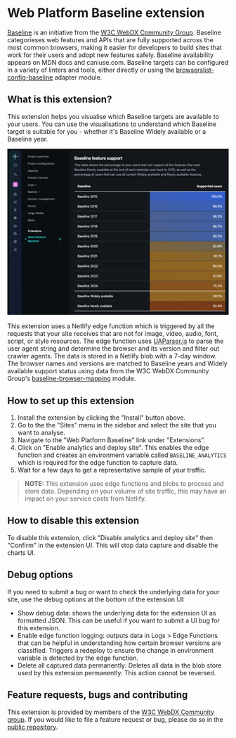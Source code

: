 # Web Platform Baseline extension

[Baseline](https://developer.mozilla.org/en-US/docs/Glossary/Baseline/Compatibility) is an initiative from the [W3C WebDX Community Group](https://www.w3.org/community/webdx/).  Baseline categorieses web features and APIs that are fully supported across the most common browsers, making it easier for developers to build sites that work for their users and adopt new features safely.  Baseline availability appears on MDN docs and caniuse.com.  Baseline targets can be configured in a variety of linters and tools, either directly or using the [browserslist-config-baseline](https://web.dev/articles/use-baseline-with-browserslist) adapter module.

## What is this extension?

This extension helps you visualise which Baseline targets are available to your users.  You can use the visualisations to understand which Baseline target is suitable for you - whether it's Baseline Widely available or a Baseline year.


![An image of the extension in use, showing the percentage of each Baseline target that are supported by the site where the extension is deployed.](/assets/extension-screenshot.png)

This extension uses a Netlify edge function which is triggered by all the requests that your site receives that are not for image, video, audio, font, script, or style resources. The edge function uses [UAParser.js](https://uaparser.dev/) to parse the user agent string and determine the browser and its version and filter out crawler agents. The data is stored in a Netlify blob with a 7-day window. The browser names and versions are matched to Baseline years and Widely available support status using data from the W3C WebDX Community Group's [baseline-browser-mapping](https://npmjs.com/baseline-browser-mapping) module.

## How to set up this extension

1. Install the extension by clicking the "Install" button above.
2. Go to the the "Sites" menu in the sidebar and select the site that you want to analyse.
3. Navigate to the "Web Platform Baseline" link under "Extensions".
4. Click on "Enable analytics and deploy site". This enables the edge function and creates an environment variable called `BASELINE_ANALYTICS` which is required for the edge function to capture data.
5. Wait for a few days to get a representative sample of your traffic.

> **NOTE:** This extension uses edge functions and blobs to process and store data.  Depending on your volume of site traffic, this may have an impact on your service costs from Netlify.

## How to disable this extension

To disable this extension, click "Disable analytics and deploy site" then "Confirm" in the extension UI.  This will stop data capture and disable the charts UI.

## Debug options

If you need to submit a bug or want to check the underlying data for your site, use the debug options at the bottom of the extension UI:

- Show debug data: shows the underlying data for the extension UI as formatted JSON.  This can be useful if you want to submit a UI bug for this extension.
- Enable edge function logging: outputs data in Logs > Edge Functions that can be helpful in understanding how certain browser versions are classified.  Triggers a redeploy to ensure the change in environment variable is detected by the edge function.
- Delete all captured data permanently: Deletes all data in the blob store used by this extension permanently.  This action cannot be reversed.

## Feature requests, bugs and contributing

This extension is provided by members of the [W3C WebDX Community group](https://www.w3.org/community/webdx/).  If you would like to file a feature request or bug, please do so in the [public repository](https://github.com/tonypconway/netlify-baseline-extension).
